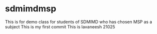 # sdmimdmsp
This is for demo class for students of SDMIMD who has chosen MSP as a subject
This is my first commit 
This is lavaneesh 21025
